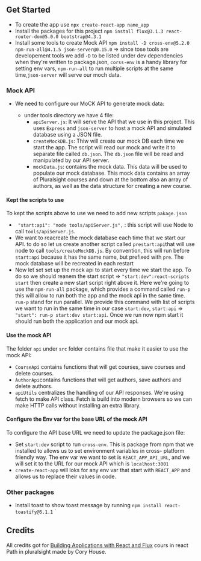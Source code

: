 ## Get Started 

- To create the app use `npx create-react-app name_app`
- Install the packages for this project `npm install flux@3.1.3 react-router-dom@5.0.0 bootstrap@4.3.1`
- Install some tools to create Mock API `npm install -D cross-env@5.2.0 npm-run-all@4.1.5 json-server@0.15.0` => since tose tools are developement tools we add `-D` to be listed under dev dependencies when they're written to package.json, `corss-env` is a handy library for setting env vars, `npm-run-all` to run multiple scripts at the same time,`json-server` will serve our moch data. 
### Mock API 

- We need to configure our MoCK API to generate mock data: 
  
    - under tools directory we have 4 file: 
      - `apiServer.js`: It will serve the API that we use in this project. This uses `Express` and `json-server` to host a mock API and simulated database using a JSON file.
      - `createMockDB.js`: Thiw will create our mock DB each time we start the app. The script will read our mock and write it to separate file called `db.json`. The `db.json` file will be read and manipulated by our API server.
      - `mockData.js`: contains the mock data. This data will be used to populate our mock database. This mock data contains an array of Pluralsight courses and down at the bottom also an array of authors, as well as the data structure for creating a new course.
  
#### Kept the scripts to use 

To kept the scripts above to use we need to add new scripts  `pakage.json` 

- ` "start:api": "node tools/apiServer.js",` : this script will use Node to call `tools/apiServer.js`. 
- We want to reacreate the mock database each time that we start our API. to do so let us create another script called `prestart:api`that will use node to call `tools/createMockDB.js`. By convention, this will run before `start:api` because it has the same name, but prefixed with `pre`. The mock database will be recreated in each restart
- Now let set set up the mock api to start every time we start the app. To do so we should reanem the start script => `"start:dev":react-scripts start` then create a new start script right above it. Here we're going to use the `npm-run-all` package, which provides a command called `run-p` this will allow to run both the app and the mock api in the same time. `run-p` stand for run parallel. We provide this command with list of scripts we want to run in the same time in our case `start:dev`, `start:api` => `"start": run-p start:dev start:api`. Once we run now npm start it should run both the application and our mock api.

#### Use the mock API 

The folder `api` under `src` folder contains file that make it easier to use the mock API:

- `CourseApi` contains functions that will get courses, save courses and delete courses.
- `AuthorApi`contains functions that will get authors, save authors and delete authors.
- `apiUtils` centralizes the handling of our API responses. We're using fetch to make API class. Fetch is build into modern browsers so we can make HTTP calls without installing an extra library.

#### Configure the Env var for the base URL of the mock API 

To configure the API base URL we need to update the package.json file: 
- Set `start:dev` script to run `cross-env`. This is package from npm that we installed to allows us to set environment variables in cross- platform friendly way. The env var we want to set is `REACT_APP_API_URL`, and we will set it to the URL for our mock API which is `localhost:3001`
- `create-react-app` will loks for any env var that start with `REACT_APP` and allows us to replace their values in code.
  
### Other packages 

- Install toast to show toast message by running `npm install react-toastify@5.1.1`
`

## Credits 
All credits got for [Building Applications with React and Flux](https://app.pluralsight.com/library/courses/react-flux-building-applications/table-of-contents) cours in react Path in pluralsight made by Cory House.